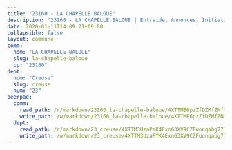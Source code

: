 ```yaml
---
title: "23160 - LA CHAPELLE BALOUE"
description: "23160 - LA CHAPELLE BALOUE | Entraide, Annonces, Initiatives"
date: 2020-01-11T14:09:21+09:00
collapsible: false
layout: commune
comm:
  nom: "LA CHAPELLE BALOUE"
  slug: la-chapelle-baloue
  cp: "23160"
dept:
  nom: "Creuse"
  slug: creuse
  num: "23"
peerpad:
  comm:
    read_path: /r/markdown/23160_la-chapelle-baloue/4XTTME6pzZfDZMfZNft5KCJPWw9GUDZUBq11ydQiPRTsSTc1E
    write_path: /w/markdown/23160_la-chapelle-baloue/4XTTME6pzZfDZMfZNft5KCJPWw9GUDZUBq11ydQiPRTsSTc1E-K3TgUfRH1To9Rm4ktQF1xxjKfFoZpfkvZwibetDt5UmByt2fybvUmoYcXUsV59RQarW2Cpag23QguhbwovKJUzvWK6UYM8yYqw5mahbGPwT4eHQx2TEh2RrT6SbzzBZNz9KWug1n
  dept:
    read_path: /r/markdown/23_creuse/4XTTM3UzaPYK4ExnG3XV9CZFuonqabg77JTNiqvJ5MQS23jj7
    write_path: /w/markdown/23_creuse/4XTTM3UzaPYK4ExnG3XV9CZFuonqabg77JTNiqvJ5MQS23jj7-K3TgUKE86JxR4JSYXC5aZe6fqBSBprUrmaVFUW2jmdnpHS2xDyA3bckVFWgGTEWFg2GMkYcK4FztBw3HJgWqQMWmUjaPRWNNPUiVES6qbqTDLs9pxQ3uHzULq9XSj5J8FTp6MDn1
---
```


